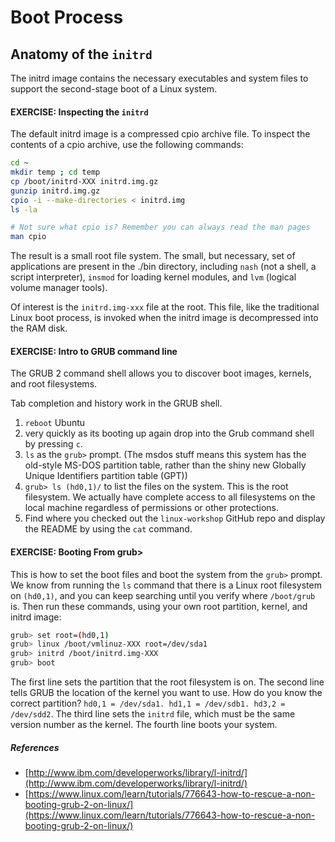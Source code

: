 # Boot Process   

## Anatomy of the `initrd`
The initrd image contains the necessary executables and system files to support the second-stage boot of a Linux system.

#### EXERCISE: Inspecting the `initrd`
The default initrd image is a compressed cpio archive file. To inspect the contents of a cpio archive, use the following commands:

```bash
cd ~
mkdir temp ; cd temp
cp /boot/initrd-XXX initrd.img.gz
gunzip initrd.img.gz
cpio -i --make-directories < initrd.img
ls -la

# Not sure what cpio is? Remember you can always read the man pages
man cpio
```
The result is a small root file system. The small, but necessary, set of applications are present in the ./bin directory, including `nash` (not a shell, a script interpreter), `insmod` for loading kernel modules, and `lvm` (logical volume manager tools).

Of interest is the `initrd.img-xxx` file at the root. This file, like the traditional Linux boot process, is invoked when the initrd image is decompressed into the RAM disk. 

#### EXERCISE: Intro to GRUB command line
The GRUB 2 command shell allows you to discover boot images, kernels, and root filesystems.

Tab completion and history work in the GRUB shell.

1. `reboot` Ubuntu
1. very quickly as its booting up again drop into the Grub command shell by pressing `c`.
1. `ls` as the `grub>` prompt. (The msdos stuff means this system has the old-style MS-DOS partition table, rather than the shiny new Globally Unique Identifiers partition table (GPT))
1. `grub> ls (hd0,1)/` to list the files on the system. This is the root filesystem. We actually have complete access to all filesystems on the local machine regardless of permissions or other protections.
1. Find where you checked out the `linux-workshop` GitHub repo and display the README by using the `cat` command.

#### EXERCISE: Booting From grub>
This is how to set the boot files and boot the system from the `grub>` prompt. We know from running the `ls` command that there is a Linux root filesystem on `(hd0,1)`, and you can keep searching until you verify where `/boot/grub` is. Then run these commands, using your own root partition, kernel, and initrd image:

```bash
grub> set root=(hd0,1)
grub> linux /boot/vmlinuz-XXX root=/dev/sda1
grub> initrd /boot/initrd.img-XXX
grub> boot
```
The first line sets the partition that the root filesystem is on. The second line tells GRUB the location of the kernel you want to use. How do you know the correct partition? `hd0,1 = /dev/sda1. hd1,1 = /dev/sdb1. hd3,2 = /dev/sdd2`. The third line sets the `initrd` file, which must be the same version number as the kernel. The fourth line boots your system.


##### References
* [http://www.ibm.com/developerworks/library/l-initrd/](http://www.ibm.com/developerworks/library/l-initrd/)
* [https://www.linux.com/learn/tutorials/776643-how-to-rescue-a-non-booting-grub-2-on-linux/](https://www.linux.com/learn/tutorials/776643-how-to-rescue-a-non-booting-grub-2-on-linux/)
